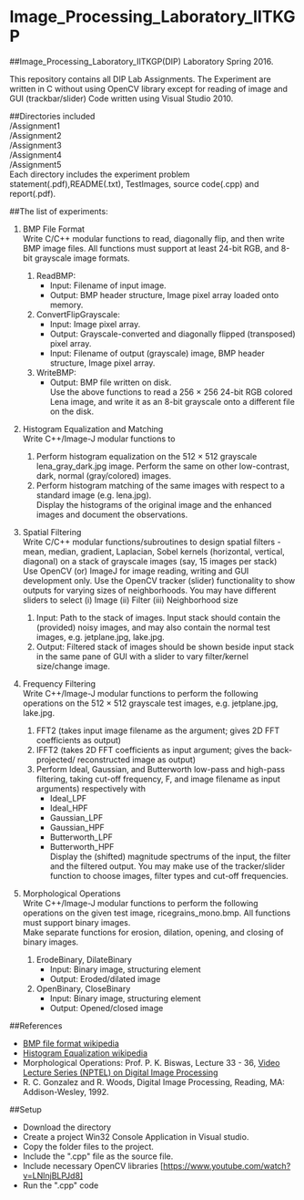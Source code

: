 # Image_Processing_Laboratory_IITKGP
##Image_Processing_Laboratory_IITKGP(DIP) Laboratory Spring 2016.

This repository contains all DIP Lab Assignments. The Experiment are written in C without using OpenCV library except for reading of image and GUI (trackbar/slider)
Code written using Visual Studio 2010.

##Directories included <br />
/Assignment1 <br />
/Assignment2 <br />
/Assignment3 <br />
/Assignment4 <br />
/Assignment5 <br />
Each directory includes the experiment problem statement(.pdf),README(.txt), TestImages, source code(.cpp) and report(.pdf).

##The list of experiments:
1. BMP File Format <br />
	Write C/C++ modular functions to read, diagonally flip, and then write BMP image files. All functions must support at least 24-bit RGB, and 8-bit grayscale image formats. <br />
	1. ReadBMP: <br />
	   	* Input: Filename of input image. <br />
		* Output: BMP header structure, Image pixel array loaded onto memory. <br />
	2. ConvertFlipGrayscale: <br />
		* Input: Image pixel array. <br />
		* Output: Grayscale-converted and diagonally flipped (transposed) pixel array. <br />
		* Input: Filename of output (grayscale) image, BMP header structure, Image pixel array.
	3. WriteBMP: <br />
		* Output: BMP file written on disk. <br />
Use the above functions to read a 256 × 256 24-bit RGB colored Lena image, and write it as an 8-bit	grayscale onto a different file on the disk. <br />

2. Histogram Equalization and Matching <br />
	Write C++/Image-J modular functions to <br />
	1. Perform histogram equalization on the 512 × 512 grayscale lena_gray_dark.jpg image. Perform the same on other low-contrast, dark, normal (gray/colored) images. <br />
	2. Perform histogram matching of the same images with respect to a standard image (e.g. lena.jpg). <br />
Display the histograms of the original image and the enhanced images and document the observations. <br />

3. Spatial Filtering <br />
	Write C/C++ modular functions/subroutines to design spatial filters - mean, median, gradient, Laplacian, Sobel kernels (horizontal, vertical, diagonal) on a stack of grayscale images (say, 15 images per stack) <br />
	Use OpenCV (or) ImageJ for image reading, writing and GUI development only. Use the OpenCV tracker (slider) functionality to show outputs for varying sizes of neighborhoods. You may have different sliders to select
	(i) Image (ii) Filter (iii) Neighborhood size <br />
	1. Input: Path to the stack of images. Input stack should contain the (provided) noisy images, and may also contain the normal test images, e.g. jetplane.jpg, lake.jpg. <br />
	2. Output: Filtered stack of images should be shown beside input stack in the same pane of GUI with a slider to vary filter/kernel size/change image. <br />

4. Frequency Filtering <br />
	Write C++/Image-J modular functions to perform the following operations on the 512 × 512 grayscale test images, e.g. jetplane.jpg, lake.jpg. <br />
	1. FFT2 (takes input image filename as the argument; gives 2D FFT coefficients as output) <br />
	2. IFFT2 (takes 2D FFT coefficients as input argument; gives the back-projected/ reconstructed
	    image as output) <br />
	3. Perform Ideal, Gaussian, and Butterworth low-pass and high-pass filtering, taking cut-off
	    frequency, F, and image filename as input arguments) respectively with <br />
		* Ideal_LPF <br />
		* Ideal_HPF <br />
		* Gaussian_LPF <br />
		* Gaussian_HPF <br />
		* Butterworth_LPF <br />
		* Butterworth_HPF <br />
Display the (shifted) magnitude spectrums of the input, the filter and the filtered output. You may make use of the tracker/slider function to choose images, filter types and cut-off frequencies. <br />

5. Morphological Operations <br />
	Write C++/Image-J modular functions to perform the following operations on the given test image, ricegrains_mono.bmp. All functions must support binary images. <br />
	Make separate functions for erosion, dilation, opening, and closing of binary images. <br />
	1. ErodeBinary, DilateBinary <br />
		* Input: Binary image, structuring element <br />
		* Output: Eroded/dilated image <br />
	2. OpenBinary, CloseBinary <br />
		* Input: Binary image, structuring element <br />
		* Output: Opened/closed image <br />

##References
- [BMP file format wikipedia](http://en.wikipedia.org/wiki/BMP_file_format) <br />
- [Histogram Equalization wikipedia](http://en.wikipedia.org/wiki/Histogram_equalization) <br />
- Morphological Operations: Prof. P. K. Biswas, Lecture 33 - 36, [Video Lecture Series (NPTEL) on Digital Image Processing](https://www.youtube.com/watch?v=CVV0TvNK6pk&list=PL1F076D1A98071E24)<br />
- R. C. Gonzalez and R. Woods, Digital Image Processing, Reading, MA: Addison-Wesley, 1992.

##Setup
- Download the directory <br />
- Create a project Win32 Console Application in Visual studio. <br />
- Copy the folder files to the project. <br />
- Include the ".cpp" file as the source file. <br />
- Include necessary OpenCV libraries [https://www.youtube.com/watch?v=LNlnjBLPJd8] <br />
- Run the ".cpp" code <br />
